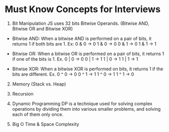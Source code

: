 # Must Know Concepts for Interviews

1. Bit Manipulation
JS uses 32 bits Bitwise Operands. (Bitwise AND, Bitwise OR and Bitwise XOR)

- Bitwise AND: When a bitwise AND is performed on a pair of bits, it returns 1 if both bits are 1.
Ex:
0 & 0 -> 0
1 & 0 -> 0
0 & 1 -> 0
1 & 1 -> 1

- Bitwise OR: When a bitwise OR is performed on a pair of bits, it returns 1 if one of the bits is 1.
Ex.
0 | 0	-> 0
0 | 1	-> 1 
1 | 0	-> 1
1 | 1	-> 1

- Bitwise XOR: When a bitwise XOR is performed on bits, it returns 1 if the bits are different.
Ex.
0 ^ 0	-> 0
0 ^ 1	-> 1 
1 ^ 0	-> 1
1 ^ 1	-> 0 


2. Memory (Stack vs. Heap)


3. Recursion

4. Dynamic Programming
DP is a technique used for solving complex operations by dividing them into various smaller problems, and solving each of them only once.

5. Big O Time & Space Complexity